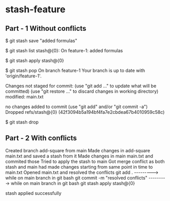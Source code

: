 # stash-feature

## Part - 1 Without conflicts
$ git stash save "added formulas"

$ git stash list
stash@{0}: On feature-1: added formulas

$ git stash apply stash@{0}

$ git stash pop
On branch feature-1
Your branch is up to date with 'origin/feature-1'.

Changes not staged for commit:
  (use "git add <file>..." to update what will be committed)
  (use "git restore <file>..." to discard changes in working directory)
        modified:   main.txt

no changes added to commit (use "git add" and/or "git commit -a")
Dropped refs/stash@{0} (42f3094b5a194bf4fa7e2cbdea67b4010959c58c)

$ git stash drop

## Part - 2 With conflicts

Created branch add-square from main
Made changes in add-square main.txt and saved a stash from it
Made changes in main main.txt and commited those
Tried to apply the stash to main
Got merge conflict as both stash and main had made changes starting from same point in time to main.txt
Opened main.txt and resolved the conflicts
git add .           ---------> while on main branch in git bash
git commit -m "resolved conflicts"           ---------> while on main branch in git bash
git stash apply stash@{0}

stash applied successfully
